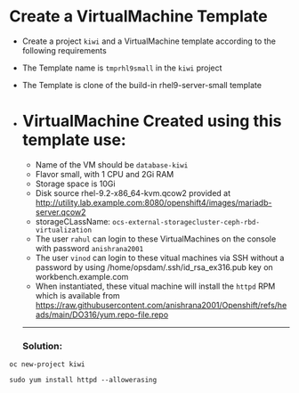 # Create a VirtualMachine Template
  - Create a project `kiwi` and a VirtualMachine template according to the following requirements
  - The Template name is `tmprhl9small` in the `kiwi` project
  - The Template is clone of the build-in rhel9-server-small template
- # VirtualMachine Created using this template use:
  - Name of the VM should be `database-kiwi`
  - Flavor small, with 1 CPU and 2Gi RAM
  - Storage space is 10Gi
  - Disk source rhel-9.2-x86_64-kvm.qcow2 provided at  http://utility.lab.example.com:8080/openshift4/images/mariadb-server.qcow2
  - storageCLassName: `ocs-external-storagecluster-ceph-rbd-virtualization`
  - The user `rahul` can login to these VirtualMachines on the console with password `anishrana2001`
  - The user `vinod` can login to these vitual machines via SSH without a password by using /home/opsdam/.ssh/id_rsa_ex316.pub key on workbench.example.com
  - When instantiated, these vitual machine will install the `httpd` RPM which is available from https://raw.githubusercontent.com/anishrana2001/Openshift/refs/heads/main/DO316/yum.repo-file.repo
  ---

  ### Solution:

```
oc new-project kiwi
```


```
sudo yum install httpd --allowerasing
```
